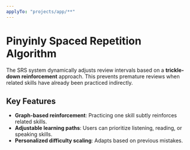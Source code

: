 ```yaml
---
applyTo: "projects/app/**"
---
```


# Pinyinly Spaced Repetition Algorithm

The SRS system dynamically adjusts review intervals based on a **trickle-down reinforcement**
approach. This prevents premature reviews when related skills have already been practiced
indirectly.

## Key Features

- **Graph-based reinforcement**: Practicing one skill subtly reinforces related skills.
- **Adjustable learning paths**: Users can prioritize listening, reading, or speaking skills.
- **Personalized difficulty scaling**: Adapts based on previous mistakes.

